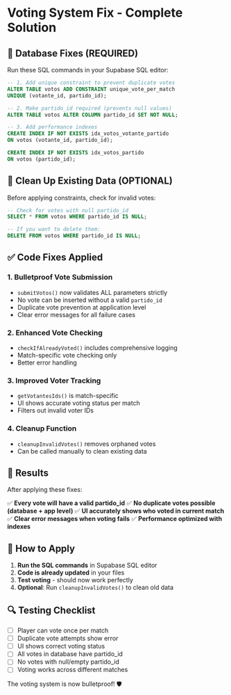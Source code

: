 # Voting System Fix - Complete Solution

## 🔧 Database Fixes (REQUIRED)

Run these SQL commands in your Supabase SQL editor:

```sql
-- 1. Add unique constraint to prevent duplicate votes
ALTER TABLE votos ADD CONSTRAINT unique_vote_per_match 
UNIQUE (votante_id, partido_id);

-- 2. Make partido_id required (prevents null values)
ALTER TABLE votos ALTER COLUMN partido_id SET NOT NULL;

-- 3. Add performance indexes
CREATE INDEX IF NOT EXISTS idx_votos_votante_partido 
ON votos (votante_id, partido_id);

CREATE INDEX IF NOT EXISTS idx_votos_partido 
ON votos (partido_id);
```

## 🧹 Clean Up Existing Data (OPTIONAL)

Before applying constraints, check for invalid votes:

```sql
-- Check for votes with null partido_id
SELECT * FROM votos WHERE partido_id IS NULL;

-- If you want to delete them:
DELETE FROM votos WHERE partido_id IS NULL;
```

## ✅ Code Fixes Applied

### 1. **Bulletproof Vote Submission**
- `submitVotos()` now validates ALL parameters strictly
- No vote can be inserted without a valid `partido_id`
- Duplicate vote prevention at application level
- Clear error messages for all failure cases

### 2. **Enhanced Vote Checking**
- `checkIfAlreadyVoted()` includes comprehensive logging
- Match-specific vote checking only
- Better error handling

### 3. **Improved Voter Tracking**
- `getVotantesIds()` is match-specific
- UI shows accurate voting status per match
- Filters out invalid voter IDs

### 4. **Cleanup Function**
- `cleanupInvalidVotes()` removes orphaned votes
- Can be called manually to clean existing data

## 🎯 Results

After applying these fixes:

✅ **Every vote will have a valid partido_id**
✅ **No duplicate votes possible (database + app level)**
✅ **UI accurately shows who voted in current match**
✅ **Clear error messages when voting fails**
✅ **Performance optimized with indexes**

## 🚀 How to Apply

1. **Run the SQL commands** in Supabase SQL editor
2. **Code is already updated** in your files
3. **Test voting** - should now work perfectly
4. **Optional**: Run `cleanupInvalidVotes()` to clean old data

## 🔍 Testing Checklist

- [ ] Player can vote once per match
- [ ] Duplicate vote attempts show error
- [ ] UI shows correct voting status
- [ ] All votes in database have partido_id
- [ ] No votes with null/empty partido_id
- [ ] Voting works across different matches

The voting system is now bulletproof! 🛡️